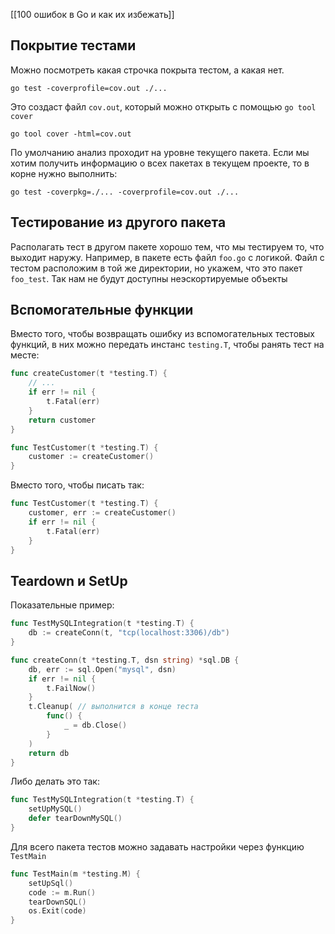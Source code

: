 [[100 ошибок в Go и как их избежать]]

## Покрытие тестами
Можно посмотреть какая строчка покрыта тестом, а какая нет.
```shell
go test -coverprofile=cov.out ./...
```
Это создаст файл `cov.out`, который можно открыть с помощью `go tool cover`
```shell
go tool cover -html=cov.out
```
По умолчанию анализ проходит на уровне текущего пакета. Если мы хотим получить информацию о всех пакетах в текущем проекте, то в корне нужно выполнить:
```shell
go test -coverpkg=./... -coverprofile=cov.out ./...
```
## Тестирование из другого пакета
Располагать тест в другом пакете хорошо тем, что мы тестируем то, что выходит наружу. Например, в пакете есть файл `foo.go` с логикой. Файл с тестом расположим в той же директории, но укажем, что это пакет `foo_test`. Так нам не будут доступны неэскортируемые объекты 
## Вспомогательные функции
Вместо того, чтобы возвращать ошибку из вспомогательных тестовых функций, в них можно передать инстанс `testing.T`, чтобы ранять тест на месте:
```go
func createCustomer(t *testing.T) {
	// ...
	if err != nil {
		t.Fatal(err)
	}
	return customer
}

func TestCustomer(t *testing.T) {
	customer := createCustomer()
}
```
Вместо того, чтобы писать так:
```go
func TestCustomer(t *testing.T) {
	customer, err := createCustomer()
	if err != nil {
		t.Fatal(err)
	}
}
```
## Teardown и SetUp
Показательные пример:
```go
func TestMySQLIntegration(t *testing.T) {
	db := createConn(t, "tcp(localhost:3306)/db")
}

func createConn(t *testing.T, dsn string) *sql.DB {
	db, err := sql.Open("mysql", dsn)
	if err != nil {
		t.FailNow()
	}
	t.Cleanup( // выполнится в конце теста
		func() {
			_ = db.Close()
		}
	)
	return db
}
```
Либо делать это так:
```go
func TestMySQLIntegration(t *testing.T) {
	setUpMySQL()
	defer tearDownMySQL()
}
```
Для всего пакета тестов можно задавать настройки через функцию `TestMain`
```go
func TestMain(m *testing.M) {
	setUpSql()
	code := m.Run()
	tearDownSQL()
	os.Exit(code)
}
```